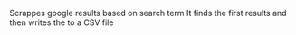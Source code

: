 Scrappes google results based on search term
It finds the first results and then writes the to a CSV file
